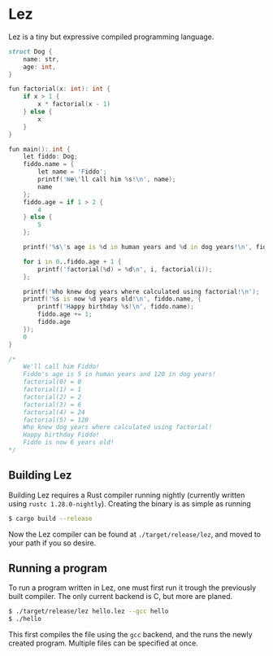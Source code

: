 # Lez

Lez is a tiny but expressive compiled programming language.

```d
struct Dog {
    name: str,
    age: int,
}

fun factorial(x: int): int {
    if x > 1 {
        x * factorial(x - 1)
    } else {
        x
    }
}

fun main(): int {
    let fiddo: Dog;
    fiddo.name = {
        let name = 'Fiddo';
        printf('We\'ll call him %s!\n', name);
        name
    };
    fiddo.age = if 1 > 2 {
        4
    } else {
        5
    };

    printf('%s\'s age is %d in human years and %d in dog years!\n', fiddo.name, fiddo.age, factorial(fiddo.age));

    for i in 0..fiddo.age + 1 {
        printf('factorial(%d) = %d\n', i, factorial(i));
    };

    printf('Who knew dog years where calculated using factorial!\n');
    printf('%s is now %d years old!\n', fiddo.name, {
        printf('Happy birthday %s!\n', fiddo.name);
        fiddo.age += 1;
        fiddo.age
    });
    0
}

/*
	We'll call him Fiddo!
	Fiddo's age is 5 in human years and 120 in dog years!
	factorial(0) = 0
	factorial(1) = 1
	factorial(2) = 2
	factorial(3) = 6
	factorial(4) = 24
	factorial(5) = 120
	Who knew dog years where calculated using factorial!
	Happy birthday Fiddo!
	Fiddo is now 6 years old!
*/
```

## Building Lez

Building Lez requires a Rust compiler running nightly (currently written using `rustc 1.28.0-nightly`). Creating the binary is as simple as running

```bash
$ cargo build --release
```

Now the Lez compiler can be found at `./target/release/lez`, and moved to your path if you so desire.

## Running a program

To run a program written in Lez, one must first run it trough the previously built compiler. The only current backend is C, but more are planed.

```bash
$ ./target/release/lez hello.lez --gcc hello
$ ./hello
```

This first compiles the file using the `gcc` backend, and the runs the newly created program. Multiple files can be specified at once.
